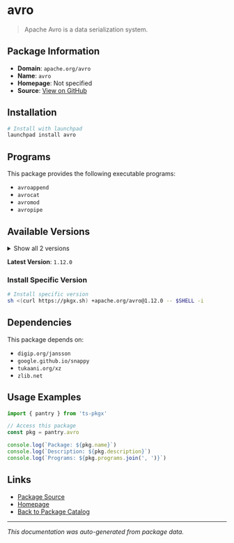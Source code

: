 # avro

> Apache Avro is a data serialization system.

## Package Information

- **Domain**: `apache.org/avro`
- **Name**: `avro`
- **Homepage**: Not specified
- **Source**: [View on GitHub](https://github.com/pkgxdev/pantry/tree/main/projects/apache.org/avro/package.yml)

## Installation

```bash
# Install with launchpad
launchpad install avro
```

## Programs

This package provides the following executable programs:

- `avroappend`
- `avrocat`
- `avromod`
- `avropipe`

## Available Versions

<details>
<summary>Show all 2 versions</summary>

- `1.12.0`, `1.11.3`

</details>

**Latest Version**: `1.12.0`

### Install Specific Version

```bash
# Install specific version
sh <(curl https://pkgx.sh) +apache.org/avro@1.12.0 -- $SHELL -i
```

## Dependencies

This package depends on:

- `digip.org/jansson`
- `google.github.io/snappy`
- `tukaani.org/xz`
- `zlib.net`

## Usage Examples

```typescript
import { pantry } from 'ts-pkgx'

// Access this package
const pkg = pantry.avro

console.log(`Package: ${pkg.name}`)
console.log(`Description: ${pkg.description}`)
console.log(`Programs: ${pkg.programs.join(', ')}`)
```

## Links

- [Package Source](https://github.com/pkgxdev/pantry/tree/main/projects/apache.org/avro/package.yml)
- [Homepage](#)
- [Back to Package Catalog](../../../package-catalog.md)

---

*This documentation was auto-generated from package data.*
